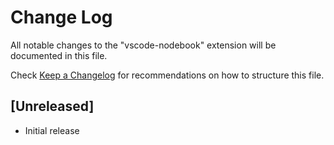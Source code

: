 # Change Log

All notable changes to the "vscode-nodebook" extension will be documented in
this file.

Check [Keep a Changelog](http://keepachangelog.com/) for recommendations on how
to structure this file.

## [Unreleased]

-   Initial release
